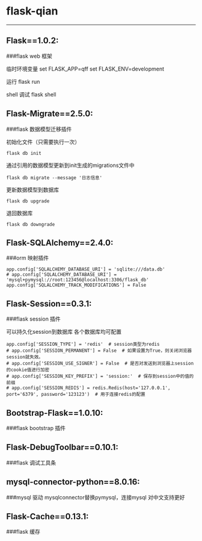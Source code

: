 # flask-qian
<hr>


## Flask==1.0.2:
###flask web 框架

临时环境变量
    set FLASK_APP=qff
    set FLASK_ENV=development

运行
    flask run

shell 调试
    flask shell


## Flask-Migrate==2.5.0:
###flask 数据模型迁移插件

初始化文件（只需要执行一次）

    flask db init

通过引用的数据模型更新到init生成的migrations文件中

    flask db migrate --message '日志信息'

更新数据模型到数据库

    flask db upgrade

退回数据库

    flask db downgrade


## Flask-SQLAlchemy==2.4.0:
###orm 映射插件

	app.config['SQLALCHEMY_DATABASE_URI'] = 'sqlite:///data.db'
    # app.config['SQLALCHEMY_DATABASE_URI'] = 'mysql+pymysql://root:123456@localhost:3306/flask_db'
    app.config['SQLALCHEMY_TRACK_MODIFICATIONS'] = False


## Flask-Session==0.3.1:
###flask session 插件

可以持久化session到数据库
各个数据库均可配置

    app.config['SESSION_TYPE'] = 'redis'  # session类型为redis
    # app.config['SESSION_PERMANENT'] = False  # 如果设置为True，则关闭浏览器session就失效。
    # app.config['SESSION_USE_SIGNER'] = False  # 是否对发送到浏览器上session的cookie值进行加密
    # app.config['SESSION_KEY_PREFIX'] = 'session:'  # 保存到session中的值的前缀
    # app.config['SESSION_REDIS'] = redis.Redis(host='127.0.0.1', port='6379', password='123123')  # 用于连接redis的配置


## Bootstrap-Flask==1.0.10:
###flask bootstrap 插件


## Flask-DebugToolbar==0.10.1:
###flask 调试工具条


## mysql-connector-python==8.0.16:
###mysql 驱动
mysqlconnector替换pymysql，连接mysql 对中文支持更好

## Flask-Cache==0.13.1:
###flask 缓存

